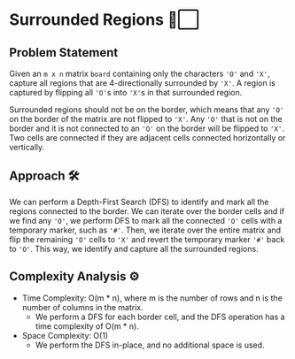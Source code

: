 # Surrounded Regions 🔄⬜

## Problem Statement

Given an `m x n` matrix `board` containing only the characters `'O'` and `'X'`, capture all regions that are 4-directionally surrounded by `'X'`. A region is captured by flipping all `'O'`s into `'X'`s in that surrounded region.

Surrounded regions should not be on the border, which means that any `'O'` on the border of the matrix are not flipped to `'X'`. Any `'O'` that is not on the border and it is not connected to an `'O'` on the border will be flipped to `'X'`. Two cells are connected if they are adjacent cells connected horizontally or vertically.

## Approach 🛠️

We can perform a Depth-First Search (DFS) to identify and mark all the regions connected to the border. We can iterate over the border cells and if we find any `'O'`, we perform DFS to mark all the connected `'O'` cells with a temporary marker, such as `'#'`. Then, we iterate over the entire matrix and flip the remaining `'O'` cells to `'X'` and revert the temporary marker `'#'` back to `'O'`. This way, we identify and capture all the surrounded regions.

## Complexity Analysis ⚙️

- Time Complexity: O(m * n), where m is the number of rows and n is the number of columns in the matrix.
  - We perform a DFS for each border cell, and the DFS operation has a time complexity of O(m * n).
- Space Complexity: O(1)
  - We perform the DFS in-place, and no additional space is used.
